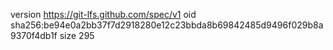 version https://git-lfs.github.com/spec/v1
oid sha256:be94e0a2bb37f7d2918280e12c23bbda8b69842485d9496f029b8a9370f4db1f
size 295
